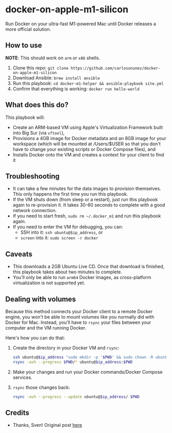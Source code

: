 # docker-on-apple-m1-silicon

Run Docker on your ultra-fast M1-powered Mac until Docker releases a more official solution.

## How to use

**NOTE**: This should work on `arm` or `x86` shells.

1. Clone this repo: `git clone https://github.com/carlosonunez/docker-on-apple-m1-silicon`
2. Download Ansible: `brew install ansible`
3. Run this playbook: `cd docker-m1-helper && ansible-playbook site.yml`
4. Confirm that everything is working: `docker run hello-world`

## What does this do?

This playbook will:

- Create an ARM-based VM using Apple's Virtualization Framework built into Big Sur (via `vftool`),
- Provisions a 4GB image for Docker metadata and an 8GB image for your workspace
  (which will be mounted at /Users/$USER so that you don't have to change your existing
  scripts or Docker Compose files), and
- Installs Docker onto the VM and creates a context for your client to find it

## Troubleshooting

- It can take a few minutes for the data images to provision themselves. This only happens
the first time you run this playbook.
- If the VM shuts down (from sleep or a restart), just run this playbook again to re-provision it. It takes 30-60 seconds to
complete with a good network connection.
- If you need to start fresh, `sudo rm ~/.docker_m1` and run this playbook again.
- If you need to enter the VM for debugging, you can:
    - SSH into it: `ssh ubuntu@$ip_address`, or
    - `screen` into it: `sudo screen -r docker`

## Caveats

- This downloads a 2GB Ubuntu Live CD. Once that download is finished, this playbook takes
  about two minutes to complete.
- You'll only be able to run `arm64` Docker images, as cross-platform virtualization is not
  supported yet.

## Dealing with volumes

Because this method connects your Docker client to a remote Docker engine, you won't be able
to mount volumes like you normally did with Docker for Mac. Instead, you'll have to `rsync`
your files between your computer and the VM running Docker.

Here's how you can do that:

1. Create the directory in your Docker VM and `rsync`:

   ```sh
   ssh ubuntu@$ip_address "sudo mkdir -p '$PWD' && sudo chown -R ubuntu '$PWD'"
   rsync -avh --progress $PWD/* ubuntu@$ip_address:$PWD
   ```

2. Make your changes and run your Docker commands/Docker Compose services.
3. `rsync` those changes back:

   ```sh
   rsync -avh --progress --update ubuntu@$ip_address/ $PWD
   ```


## Credits

- Thanks, Sven! Original post [here](https://finestructure.co/blog/2020/11/27/running-docker-on-apple-silicon-m1)
